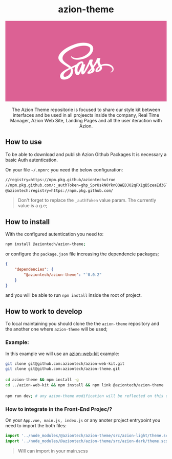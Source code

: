 <h1 align="center">
  azion-theme
</h1>

<p align="center">
  <img src="./doc/cover.png" alt="Sass Cover Azion Theme"/>
</p>

<p align="center">
  The Azion Theme repositorie is focused to share our style kit between interfaces and be used in all projeects inside the company, 
  Real Time Manager, Azion Web Site, Landing Pages and all the user iteraction with Azion.
</p>

## How to use

To be able to download and publish Azion Github Packages It is necessary a basic Auth autentication.

On your file `~/.npmrc` you need the below configuration:

``` bash
//registry=https://npm.pkg.github/aziontech=true
//npm.pkg.github.com/:_authToken=ghp_SprUskNOYknOQWEDJ02qFX1gB5zeaEd3GTIrs
@aziontech:registry=https://npm.pkg.github.com/
```

> Don't forget to replace the `_authToken` value param. The currently value is a g.e;


## How to install

With the configured autentication you need to:

``` bash
npm install @aziontech/azion-theme;
```

or configure the `package.json` file increasing the dependencie packages;

``` json
{
    "dependencies": {
        "@aziontech/azion-theme": "ˆ0.0.2"
    }
}
```

and you will be able to run `npm install` inside the root of project.


## How to work to develop

To local maintaining you should clone the the `azion-theme` repository and the another one where `azion-theme` will be used;

### Example:
In this example we will use an [azion-web-kit](https://github.com/aziontech/azion-web-kit) example:


``` bash
git clone git@github.com:aziontech/azion-web-kit.git
git clone git@github.com:aziontech/azion-theme.git

cd azion-theme && npm install -g
cd ../azion-web-kit && npm install && npm link @aziontech/azion-theme

npm run dev; # any azion-theme modification will be reflected on this dev server with hot reload
```

### How to integrate in the Front-End Projec/?

On your `App.vue, main.js, index.js` or any anoter project entrypoint you need to import the both files:

``` javascript
import '../node_modules/@aziontech/azion-theme/src/azion-light/theme.scss';
import '../node_modules/@aziontech/azion-theme/src/azion-dark/theme.scss';
```

> Will can import in your main.scss
